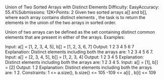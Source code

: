 Union of Two Sorted Arrays with Distinct Elements
Difficulty: EasyAccuracy: 55.4%Submissions: 12K+Points: 2
Given two sorted arrays a[] and b[], where each array contains distinct elements , the task is to return the elements in the union of the two arrays in sorted order.

Union of two arrays can be defined as the set containing distinct common elements that are present in either of the arrays.
Examples:

Input: a[] = [1, 2, 3, 4, 5], b[] = [1, 2, 3, 6, 7]
Output: 1 2 3 4 5 6 7
Explanation: Distinct elements including both the arrays are: 1 2 3 4 5 6 7.
Input: a[] = [2, 3, 4, 5], b[] = [1, 2, 3, 4]
Output: 1 2 3 4 5
Explanation: Distinct elements including both the arrays are: 1 2 3 4 5.
Input: a[] = [1], b[] = [2]
Output: 1 2
Explanation: Distinct elements including both the arrays are: 1 2.
Constraints:
1  <=  a.size(), b.size()  <=  105
-109  <=  a[i] , b[i]  <=  109
